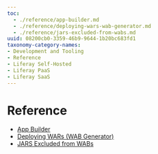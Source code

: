 ```yaml
---
toc:
  - ./reference/app-builder.md
  - ./reference/deploying-wars-wab-generator.md
  - ./reference/jars-excluded-from-wabs.md
uuid: 08200cb0-3359-46b9-9644-1b20bc683fd1
taxonomy-category-names:
- Development and Tooling
- Reference
- Liferay Self-Hosted
- Liferay PaaS
- Liferay SaaS
---
```

# Reference

* [App Builder](./reference/app-builder.md)
* [Deploying WARs (WAB Generator)](./reference/deploying-wars-wab-generator.md)
* [JARS Excluded from WABs](./reference/jars-excluded-from-wabs.md)
